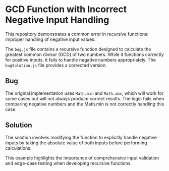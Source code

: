 # GCD Function with Incorrect Negative Input Handling

This repository demonstrates a common error in recursive functions: improper handling of negative input values.

The `bug.js` file contains a recursive function designed to calculate the greatest common divisor (GCD) of two numbers.  While it functions correctly for positive inputs, it fails to handle negative numbers appropriately. The `bugSolution.js` file provides a corrected version.

## Bug

The original implementation uses `Math.min` and `Math.abs`, which will work for some cases but will not always produce correct results. The logic fails when comparing negative numbers and the Math.min is not correctly handling this case.

## Solution

The solution involves modifying the function to explicitly handle negative inputs by taking the absolute value of both inputs before performing calculations.

This example highlights the importance of comprehensive input validation and edge-case testing when developing recursive functions.